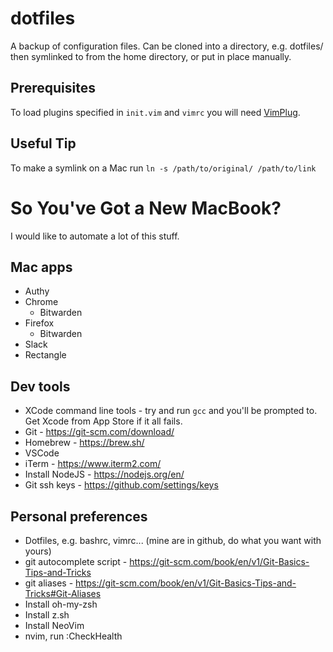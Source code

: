 # dotfiles

A backup of configuration files. Can be cloned into a directory, e.g. dotfiles/ then symlinked to from the home directory, or put in place manually.

## Prerequisites

To load plugins specified in `init.vim` and `vimrc` you will need [VimPlug](https://github.com/junegunn/vim-plug).

## Useful Tip

To make a symlink on a Mac run `ln -s /path/to/original/ /path/to/link`


# So You've Got a New MacBook?

I would like to automate a lot of this stuff.

## Mac apps

- Authy
- Chrome
  - Bitwarden
- Firefox
  - Bitwarden 
- Slack
- Rectangle

## Dev tools

- XCode command line tools - try and run `gcc` and you'll be prompted to. Get Xcode from App Store if it all fails.
- Git - https://git-scm.com/download/
- Homebrew - https://brew.sh/
- VSCode
- iTerm - https://www.iterm2.com/
- Install NodeJS - https://nodejs.org/en/
- Git ssh keys - https://github.com/settings/keys

## Personal preferences

- Dotfiles, e.g. bashrc, vimrc... (mine are in github, do what you want with yours)
- git autocomplete script - https://git-scm.com/book/en/v1/Git-Basics-Tips-and-Tricks
- git aliases - https://git-scm.com/book/en/v1/Git-Basics-Tips-and-Tricks#Git-Aliases
- Install oh-my-zsh
- Install z.sh
- Install NeoVim
- nvim, run :CheckHealth
